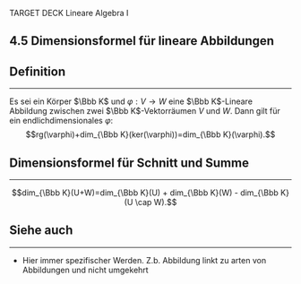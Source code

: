 TARGET DECK
Lineare Algebra I

4.5 Dimensionsformel für lineare Abbildungen
--
## Definition
***
Es sei ein Körper $\Bbb K$ und $\varphi: V \rightarrow W$ eine $\Bbb K$-Lineare Abbildung zwischen zwei $\Bbb K$-Vektorräumen $V$ und $W$. Dann gilt für ein endlichdimensionales $\varphi$:
$$rg(\varphi)+dim_{\Bbb K}(ker(\varphi))=dim_{\Bbb K}(\varphi).$$
## Dimensionsformel für Schnitt und Summe
***
$$dim_{\Bbb K}(U+W)=dim_{\Bbb K}(U) + dim_{\Bbb K}(W) - dim_{\Bbb K}(U \cap W).$$
## Siehe auch
***
* Hier immer spezifischer Werden. Z.b. Abbildung linkt zu arten von Abbildungen und nicht umgekehrt
<!--ID: 1709384075989-->

